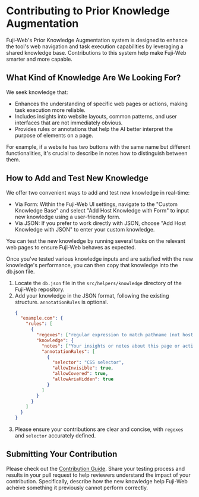 # Contributing to Prior Knowledge Augmentation

Fuji-Web's Prior Knowledge Augmentation system is designed to enhance the tool's web navigation and task execution capabilities by leveraging a shared knowledge base. Contributions to this system help make Fuji-Web smarter and more capable.

## What Kind of Knowledge Are We Looking For?

We seek knowledge that:
- Enhances the understanding of specific web pages or actions, making task execution more reliable.
- Includes insights into website layouts, common patterns, and user interfaces that are not immediately obvious.
- Provides rules or annotations that help the AI better interpret the purpose of elements on a page.

For example, if a website has two buttons with the same name but different functionalities, it's crucial to describe in notes how to distinguish between them.

## How to Add and Test New Knowledge

We offer two convenient ways to add and test new knowledge in real-time:
- Via Form: Within the Fuji-Web UI settings, navigate to the "Custom Knowledge Base" and select "Add Host Knowledge with Form" to input new knowledge using a user-friendly form.
- Via JSON: If you prefer to work directly with JSON, choose "Add Host Knowledge with JSON" to enter your custom knowledge.

You can test the new knowledge by running several tasks on the relevant web pages to ensure Fuji-Web behaves as expected.

Once you've tested various knowledge inputs and are satisfied with the new knowledge's performance, you can then copy that knowledge into the db.json file.

1. Locate the `db.json` file in the `src/helpers/knowledge` directory of the Fuji-Web repository.
2. Add your knowledge in the JSON format, following the existing structure. `annotationRules` is optional.
   ```json
   {
     "example.com": {
       "rules": [
         {
           "regexes": ["regular expression to match pathname (not host name)"],
           "knowledge": {
             "notes": ["Your insights or notes about this page or action"],
             "annotationRules": [
               {
                 "selector": "CSS selector",
                 "allowInvisible": true,
                 "allowCovered": true,
                 "allowAriaHidden": true
               }
             ]
           }
         }
       ]
     }
   }
   ```
3. Please ensure your contributions are clear and concise, with `regexes` and `selector` accurately defined.

## Submitting Your Contribution

Please check out the [Contribution Guide](CONTRIBUTING.md). Share your testing process and results in your pull request to help reviewers understand the impact of your contribution. Specifically, describe how the new knowledge help Fuji-Web acheive something it previously cannot perform correctly.
